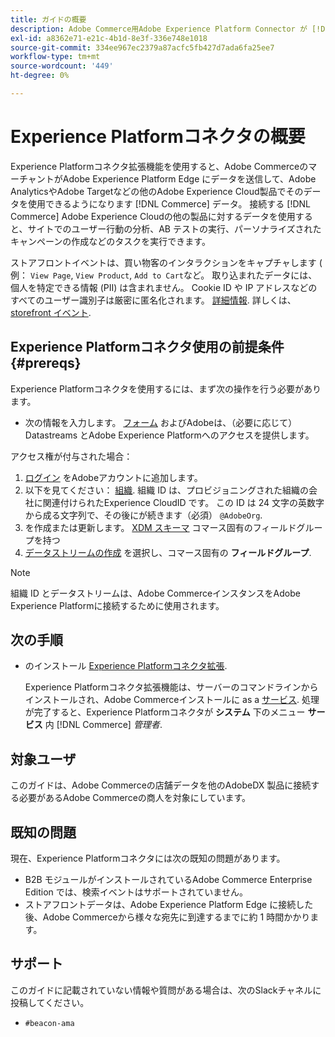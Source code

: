 ```yaml
---
title: ガイドの概要
description: Adobe Commerce用Adobe Experience Platform Connector が [!DNL Commerce] インスタンスを他のAdobe Experience Cloud製品に追加します。
exl-id: a8362e71-e21c-4b1d-8e3f-336e748e1018
source-git-commit: 334ee967ec2379a87acfc5fb427d7ada6fa25ee7
workflow-type: tm+mt
source-wordcount: '449'
ht-degree: 0%

---
```


# Experience Platformコネクタの概要

Experience Platformコネクタ拡張機能を使用すると、Adobe CommerceのマーチャントがAdobe Experience Platform Edge にデータを送信して、Adobe AnalyticsやAdobe Targetなどの他のAdobe Experience Cloud製品でそのデータを使用できるようになります [!DNL Commerce] データ。 接続する [!DNL Commerce] Adobe Experience Cloudの他の製品に対するデータを使用すると、サイトでのユーザー行動の分析、AB テストの実行、パーソナライズされたキャンペーンの作成などのタスクを実行できます。

ストアフロントイベントは、買い物客のインタラクションをキャプチャします ( 例： `View Page`, `View Product`, `Add to Cart`など。 取り込まれたデータには、個人を特定できる情報 (PII) は含まれません。 Cookie ID や IP アドレスなどのすべてのユーザー識別子は厳密に匿名化されます。 [詳細情報](https://www.adobe.com/privacy/experience-cloud.html). 詳しくは、 [storefront イベント](events.md).

## Experience Platformコネクタ使用の前提条件 {#prereqs}

Experience Platformコネクタを使用するには、まず次の操作を行う必要があります。

- 次の情報を入力します。 [フォーム](https://forms.office.com/pages/responsepage.aspx?id=Wht7-jR7h0OUrtLBeN7O4VH_dtG9hJVAk_TqGkZC2DxUM1FSWkdJOE41UVpUWUw0M1JWV0RKS1VXQi4u) およびAdobeは、（必要に応じて）Datastreams とAdobe Experience Platformへのアクセスを提供します。

アクセス権が付与された場合：

1. [ログイン](https://helpx.adobe.com/manage-account/using/access-adobe-id-account.html) をAdobeアカウントに追加します。
1. 以下を見てください： [組織](https://experienceleague.adobe.com/docs/core-services/interface/administration/organizations.html?lang=en#concept_EA8AEE5B02CF46ACBDAD6A8508646255). 組織 ID は、プロビジョニングされた組織の会社に関連付けられたExperience CloudID です。 この ID は 24 文字の英数字から成る文字列で、その後にが続きます（必須） `@AdobeOrg`.
1. を作成または更新します。 [XDM スキーマ](update-xdm.md) コマース固有のフィールドグループを持つ
1. [データストリームの作成](https://experienceleague.adobe.com/docs/experience-platform/edge/datastreams/overview.html?lang=en) を選択し、コマース固有の **フィールドグループ**.

>[!NOTE]
>
> 組織 ID とデータストリームは、Adobe CommerceインスタンスをAdobe Experience Platformに接続するために使用されます。

## 次の手順

- のインストール [Experience Platformコネクタ拡張](install.md).

   Experience Platformコネクタ拡張機能は、サーバーのコマンドラインからインストールされ、Adobe Commerceインストールに as a [サービス](../landing/saas.md). 処理が完了すると、Experience Platformコネクタが **システム** 下のメニュー **サービス** 内 [!DNL Commerce] _管理者_.

## 対象ユーザ

このガイドは、Adobe Commerceの店舗データを他のAdobeDX 製品に接続する必要があるAdobe Commerceの商人を対象にしています。

## 既知の問題

現在、Experience Platformコネクタには次の既知の問題があります。

- B2B モジュールがインストールされているAdobe Commerce Enterprise Edition では、検索イベントはサポートされていません。
- ストアフロントデータは、Adobe Experience Platform Edge に接続した後、Adobe Commerceから様々な宛先に到達するまでに約 1 時間かかります。

## サポート

このガイドに記載されていない情報や質問がある場合は、次のSlackチャネルに投稿してください。

- `#beacon-ama`
